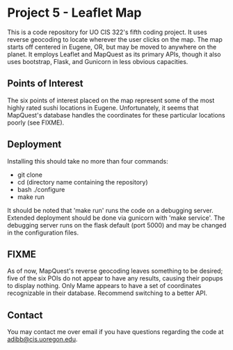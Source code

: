 # Project 5 - Leaflet Map

This is a code repository for UO CIS 322's fifth coding project. It 
uses reverse geocoding to locate wherever the user clicks on the map.
The map starts off centered in Eugene, OR, but may be moved to anywhere
on the planet. It employs Leaflet and MapQuest as its primary APIs, though
it also uses bootstrap, Flask, and Gunicorn in less obvious capacities.

## Points of Interest

The six points of interest placed on the map represent some of the most
highly rated sushi locations in Eugene. Unfortunately, it seems that 
MapQuest's database handles the coordinates for these particular locations
poorly (see FIXME).

## Deployment

Installing this should take no more than four commands:

* git clone
* cd (directory name containing the repository)
* bash ./configure
* make run

It should be noted that 'make run' runs the code on a debugging server.
Extended deployment should be done via gunicorn with 'make service'. The
debugging server runs on the flask default (port 5000) and may be changed
in the configuration files.

## FIXME

As of now, MapQuest's reverse geocoding leaves something to be desired;
five of the six POIs do not appear to have any results, causing their
popups to display nothing. Only Mame appears to have a set of coordinates
recognizable in their database. Recommend switching to a better API.

## Contact

You may contact me over email if you have questions regarding the code at
adibb@cis.uoregon.edu. 